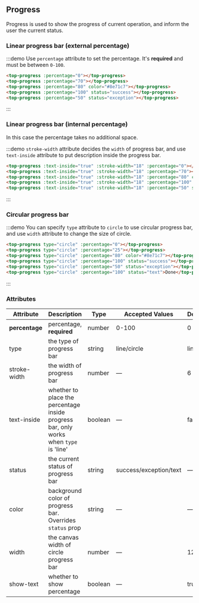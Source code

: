 ## Progress

Progress is used to show the progress of current operation, and inform the user the current status.

### Linear progress bar (external percentage)

:::demo Use `percentage` attribute to set the percentage. It's **required** and must be between `0-100`.
```html
<top-progress :percentage="0"></top-progress>
<top-progress :percentage="70"></top-progress>
<top-progress :percentage="80" color="#8e71c7"></top-progress>
<top-progress :percentage="100" status="success"></top-progress>
<top-progress :percentage="50" status="exception"></top-progress>
```
:::

### Linear progress bar (internal percentage)

In this case the percentage takes no additional space.

:::demo `stroke-width` attribute decides the `width` of progress bar, and use `text-inside` attribute to put description inside the progress bar.
```html
<top-progress :text-inside="true" :stroke-width="18" :percentage="0"></top-progress>
<top-progress :text-inside="true" :stroke-width="18" :percentage="70"></top-progress>
<top-progress :text-inside="true" :stroke-width="18" :percentage="80" color="rgba(142, 113, 199, 0.7)"></top-progress>
<top-progress :text-inside="true" :stroke-width="18" :percentage="100" status="success"></top-progress>
<top-progress :text-inside="true" :stroke-width="18" :percentage="50" status="exception"></top-progress>
```
:::

### Circular progress bar

:::demo You can specify `type` attribute to `circle` to use circular progress bar, and use `width` attribute to change the size of circle.
```html
<top-progress type="circle" :percentage="0"></top-progress>
<top-progress type="circle" :percentage="25"></top-progress>
<top-progress type="circle" :percentage="80" color="#8e71c7"></top-progress>
<top-progress type="circle" :percentage="100" status="success"></top-progress>
<top-progress type="circle" :percentage="50" status="exception"></top-progress>
<top-progress type="circle" :percentage="100" status="text">Done</top-progress>
```
:::

### Attributes
| Attribute      | Description          | Type      | Accepted Values       | Default  |
| --- | ---- | ---- | ---- | ---- |
| **percentage** | percentage, **required** | number | 0-100 | 0 |
| type | the type of progress bar | string | line/circle | line |
| stroke-width | the width of progress bar | number | — | 6 |
| text-inside | whether to place the percentage inside progress bar, only works when `type` is 'line' | boolean | — | false |
| status | the current status of progress bar | string | success/exception/text | — |
| color  | background color of progress bar. Overrides `status` prop | string | — | — |
| width | the canvas width of circle progress bar | number | — | 126 |
| show-text | whether to show percentage | boolean | — | true |
